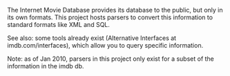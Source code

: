 The Internet Movie Database provides its database to the public, but only in its own formats. This project hosts parsers to convert this information to standard formats like XML and SQL.

See also: some tools already exist (Alternative Interfaces at imdb.com/interfaces), which allow you to query specific information.

Note: as of Jan 2010, parsers in this project only exist for a subset of the information in the imdb db.